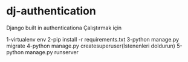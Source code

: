 # dj-authentication
Django built in authenticationa
Çalıştırmak için

1-virtualenv env
2-pip install -r requirements.txt
3-python manage.py migrate
4-python manage.py createsuperuser(İstenenleri doldurun)
5-python manage.py runserver
